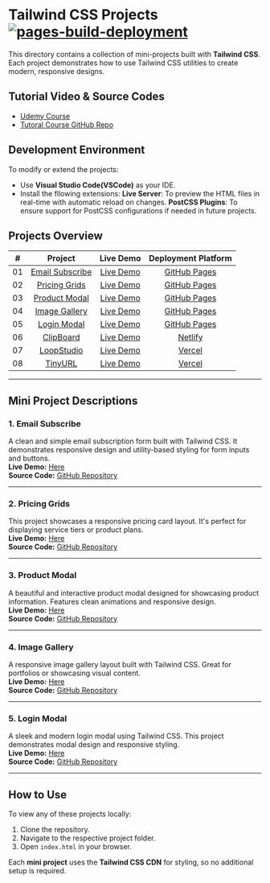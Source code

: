 # Tailwind CSS Projects [![pages-build-deployment](https://github.com/Rurutia1027/frontend-playground/actions/workflows/pages/pages-build-deployment/badge.svg)](https://github.com/Rurutia1027/frontend-playground/actions/workflows/pages/pages-build-deployment)


This directory contains a collection of mini-projects built with **Tailwind CSS**. Each project demonstrates how to use Tailwind CSS utilities to create modern, responsive designs.

## Tutorial Video & Source Codes

- [Udemy Course](https://www.udemy.com/course/tailwind-from-scratch/)
- [Tutoral Course GitHub Repo](https://github.com/bradtraversy/tailwind-course-projects)

## Development Environment

To modify or extend the projects:

- Use **Visual Studio Code(VSCode)** as your IDE.
- Install the fllowing extensions:
  **Live Server**: To preview the HTML files in real-time with automatic reload on changes.
  **PostCSS Plugins**: To ensure support for PostCSS configurations if needed in future projects.

## Projects Overview

|  #  |                                                               Project                                                               |                                                           Live Demo                                                           |            Deployment Platform             |
| :-: | :---------------------------------------------------------------------------------------------------------------------------------: | :---------------------------------------------------------------------------------------------------------------------------: | :----------------------------------------: |
| 01  | [Email Subscribe](https://github.com/Rurutia1027/frontend-playground/tree/main/tailwind-css-projects/mini-projects/email-subscribe) | [Live Demo](https://rurutia1027.github.io/frontend-playground/tailwind-css-projects/mini-projects/email-subscribe/index.html) | [GitHub Pages ](https://pages.github.com/) |
| 02  |   [Pricing Grids](https://github.com/Rurutia1027/frontend-playground/tree/main/tailwind-css-projects/mini-projects/pricing-cards)   |  [Live Demo](https://rurutia1027.github.io/frontend-playground/tailwind-css-projects/mini-projects/pricing-cards/index.html)  | [GitHub Pages ](https://pages.github.com/) |
| 03  |   [Product Modal](https://github.com/Rurutia1027/frontend-playground/tree/main/tailwind-css-projects/mini-projects/product-modal)   |  [Live Demo](https://rurutia1027.github.io/frontend-playground/tailwind-css-projects/mini-projects/product-modal/index.html)  | [GitHub Pages ](https://pages.github.com/) |
| 04  |   [Image Gallery](https://github.com/Rurutia1027/frontend-playground/tree/main/tailwind-css-projects/mini-projects/image-gallery)   |  [Live Demo](https://rurutia1027.github.io/frontend-playground/tailwind-css-projects/mini-projects/image-gallery/index.html)  | [GitHub Pages ](https://pages.github.com/) |
| 05  |     [Login Modal](https://github.com/Rurutia1027/frontend-playground/tree/main/tailwind-css-projects/mini-projects/login-modal)     |   [Live Demo](https://rurutia1027.github.io/frontend-playground/tailwind-css-projects/mini-projects/login-modal/index.html)   | [GitHub Pages ](https://pages.github.com/) |
| 06  |     [ClipBoard](https://github.com/Rurutia1027/frontend-playground/tree/main/tailwind-css-projects/website-projects/clipboard)      |                                 [Live Demo](https://tailwind-website-clipboard.netlify.app/)                                  |    [Netlify](https://app.netlify.com/)     |
| 07  |     [LoopStudio](https://github.com/Rurutia1027/frontend-playground/tree/main/tailwind-css-projects/website-projects/clipboard)     |                                   [Live Demo](https://frontend-playground-five.vercel.app/)                                   |       [Vercel](https://vercel.com/)        |
| 08  |     [TinyURL](https://github.com/Rurutia1027/frontend-playground/tree/main/tailwind-css-projects/shortly)     |                                   [Live Demo](https://frontend-playground-wi4d.vercel.app/)                                   |       [Vercel](https://vercel.com/)        |

---

## Mini Project Descriptions

### 1. Email Subscribe

A clean and simple email subscription form built with Tailwind CSS. It demonstrates responsive design and utility-based styling for form inputs and buttons.  
**Live Demo:** [Here](https://rurutia1027.github.io/frontend-playground/tailwind-css-projects/mini-projects/email-subscribe/index.html)  
**Source Code:** [GitHub Repository](https://github.com/Rurutia1027/frontend-playground/tree/main/tailwind-css-projects/mini-projects/email-subscribe)

---

### 2. Pricing Grids

This project showcases a responsive pricing card layout. It's perfect for displaying service tiers or product plans.  
**Live Demo:** [Here](https://rurutia1027.github.io/frontend-playground/tailwind-css-projects/mini-projects/pricing-cards/index.html)  
**Source Code:** [GitHub Repository](https://github.com/Rurutia1027/frontend-playground/tree/main/tailwind-css-projects/mini-projects/pricing-cards)

---

### 3. Product Modal

A beautiful and interactive product modal designed for showcasing product information. Features clean animations and responsive design.  
**Live Demo:** [Here](https://rurutia1027.github.io/frontend-playground/tailwind-css-projects/mini-projects/product-modal/index.html)  
**Source Code:** [GitHub Repository](https://github.com/Rurutia1027/frontend-playground/tree/main/tailwind-css-projects/mini-projects/product-modal)

---

### 4. Image Gallery

A responsive image gallery layout built with Tailwind CSS. Great for portfolios or showcasing visual content.  
**Live Demo:** [Here](https://rurutia1027.github.io/frontend-playground/tailwind-css-projects/mini-projects/image-gallery/index.html)  
**Source Code:** [GitHub Repository](https://github.com/Rurutia1027/frontend-playground/tree/main/tailwind-css-projects/mini-projects/image-gallery)

---

### 5. Login Modal

A sleek and modern login modal using Tailwind CSS. This project demonstrates modal design and responsive styling.  
**Live Demo:** [Here](https://rurutia1027.github.io/frontend-playground/tailwind-css-projects/mini-projects/login-modal/index.html)  
**Source Code:** [GitHub Repository](https://github.com/Rurutia1027/frontend-playground/tree/main/tailwind-css-projects/mini-projects/login-modal)

---

## How to Use

To view any of these projects locally:

1. Clone the repository.
2. Navigate to the respective project folder.
3. Open `index.html` in your browser.

Each **mini project** uses the **Tailwind CSS CDN** for styling, so no additional setup is required.
